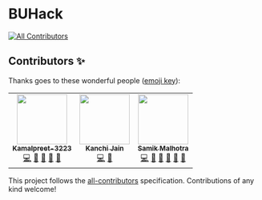 # BUHack
<!-- ALL-CONTRIBUTORS-BADGE:START - Do not remove or modify this section -->
[![All Contributors](https://img.shields.io/badge/all_contributors-3-orange.svg?style=flat-square)](#contributors-)
<!-- ALL-CONTRIBUTORS-BADGE:END -->
## Contributors ✨

Thanks goes to these wonderful people ([emoji key](https://allcontributors.org/docs/en/emoji-key)):

<!-- ALL-CONTRIBUTORS-LIST:START - Do not remove or modify this section -->
<!-- prettier-ignore-start -->
<!-- markdownlint-disable -->
<table>
  <tr>
    <td align="center"><a href="https://github.com/Kamalpreet-3223"><img src="https://avatars.githubusercontent.com/u/73851933?v=4?s=100" width="100px;" alt=""/><br /><sub><b>Kamalpreet-3223</b></sub></a><br /><a href="https://github.com/Team-Fractal/BUHack/commits?author=Kamalpreet-3223" title="Code">💻</a> <a href="#design-Kamalpreet-3223" title="Design">🎨</a> <a href="#ideas-Kamalpreet-3223" title="Ideas, Planning, & Feedback">🤔</a> <a href="https://github.com/Team-Fractal/BUHack/pulls?q=is%3Apr+reviewed-by%3AKamalpreet-3223" title="Reviewed Pull Requests">👀</a> <a href="#projectManagement-Kamalpreet-3223" title="Project Management">📆</a></td>
    <td align="center"><a href="https://www.linkedin.com/in/kanchi-jain-6475881b5"><img src="https://avatars.githubusercontent.com/u/68802268?v=4?s=100" width="100px;" alt=""/><br /><sub><b>Kanchi Jain</b></sub></a><br /><a href="https://github.com/Team-Fractal/BUHack/commits?author=kanchi2438" title="Code">💻</a> <a href="#design-kanchi2438" title="Design">🎨</a></td>
    <td align="center"><a href="https://github.com/Samikmalhotra"><img src="https://avatars.githubusercontent.com/u/72279316?v=4?s=100" width="100px;" alt=""/><br /><sub><b>Samik Malhotra</b></sub></a><br /><a href="https://github.com/Team-Fractal/BUHack/commits?author=Samikmalhotra" title="Code">💻</a> <a href="#design-Samikmalhotra" title="Design">🎨</a> <a href="#ideas-Samikmalhotra" title="Ideas, Planning, & Feedback">🤔</a> <a href="#projectManagement-Samikmalhotra" title="Project Management">📆</a> <a href="#maintenance-Samikmalhotra" title="Maintenance">🚧</a> <a href="#talk-Samikmalhotra" title="Talks">📢</a></td>
  </tr>
</table>

<!-- markdownlint-restore -->
<!-- prettier-ignore-end -->

<!-- ALL-CONTRIBUTORS-LIST:END -->

This project follows the [all-contributors](https://github.com/all-contributors/all-contributors) specification. Contributions of any kind welcome!